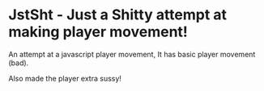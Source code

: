 # JstSht - **J**u**st** a **Sh**i**t**ty attempt at making player movement!

An attempt at a javascript player movement, It has basic player movement (bad).

Also made the player extra sussy!